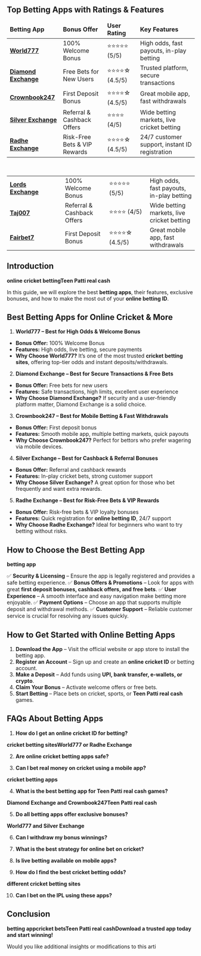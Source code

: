 <h2 id="Top-Betting-Apps-with-Ratings-amp-Features" class="" data-id="Top-Betting-Apps-with-Ratings-amp-Features"><strong>Top Betting Apps with Ratings &amp; Features</strong></h2>
<table>
<thead>
<tr>
<td><strong>Betting App</strong></td>
<td><strong>Bonus Offer</strong></td>
<td><strong>User Rating</strong></td>
<td><strong>Key Features</strong></td>
</tr>
</thead>
<tbody>
<tr>
<td><a href="https://world777signup.com/" target="_blank" rel="noopener"><strong>World777</strong></a></td>
<td>100% Welcome Bonus</td>
<td>⭐⭐⭐⭐⭐ (5/5)</td>
<td>High odds, fast payouts, in-play betting</td>
</tr>
<tr>
<td><a href="http://diamondsexchangecom.com/" target="_blank" rel="noopener"><strong>Diamond Exchange</strong></a></td>
<td>Free Bets for New Users</td>
<td>⭐⭐⭐⭐☆ (4.5/5)</td>
<td>Trusted platform, secure transactions</td>
</tr>
<tr>
<td><a href="https://d247signup.com/" target="_blank" rel="noopener"><strong>Crownbook247</strong></a></td>
<td>First Deposit Bonus</td>
<td>⭐⭐⭐⭐☆ (4.5/5)</td>
<td>Great mobile app, fast withdrawals</td>
</tr>
<tr>
<td><a href="https://silverrexchcom.com/" target="_blank" rel="noopener"><strong>Silver Exchange</strong></a></td>
<td>Referral &amp; Cashback Offers</td>
<td>⭐⭐⭐⭐ (4/5)</td>
<td>Wide betting markets, live cricket betting</td>
</tr>
<tr>
<td><a href="https://radheexchxyz.com/" target="_blank" rel="noopener"><strong>Radhe Exchange</strong></a></td>
<td>Risk-Free Bets &amp; VIP Rewards</td>
<td>⭐⭐⭐⭐☆ (4.5/5)</td>
<td>24/7 customer support, instant ID registration</td>
</tr>
</tbody>
</table>
<strong class=""> </strong>
<table>
<tbody>
<tr>
<td width="156"><a href="https://lordsexchangeid.com/" target="_blank" rel="noopener"><strong>Lords Exchange</strong></a><strong>           </strong></td>
<td width="156">100% Welcome Bonus</td>
<td width="156">⭐⭐⭐⭐⭐ (5/5)</td>
<td width="156">High odds, fast payouts, in-play betting</td>
</tr>
<tr>
<td width="156"><a href="https://taj007com.com/" target="_blank" rel="noopener"><strong>Taj007</strong></a></td>
<td width="156">Referral &amp; Cashback Offers</td>
<td width="156">⭐⭐⭐⭐ (4/5)</td>
<td width="156">Wide betting markets, live cricket betting</td>
</tr>
<tr>
<td width="156"><a href="https://fairbet7signup.com/" target="_blank" rel="noopener"><strong>Fairbet7</strong></a></td>
<td width="156">First Deposit Bonus</td>
<td width="156">⭐⭐⭐⭐☆ (4.5/5)</td>
<td width="156">Great mobile app, fast withdrawals</td>
</tr>
</tbody>
</table>
<h2 id="Introduction" class="" data-id="Introduction"><strong>Introduction</strong></h2>
<strong class="">online cricket betting</strong><strong class="">Teen Patti real cash</strong>
<p class="part" data-startline="76" data-endline="76" data-position="2538" data-size="0"><span data-position="2538" data-size="40">In this guide, we will explore the best </span><strong><span data-position="2586" data-size="12">betting apps</span></strong><span data-position="2607" data-size="74">, their features, exclusive bonuses, and how to make the most out of your </span><strong><span data-position="2689" data-size="17">online betting ID</span></strong><span data-position="2715" data-size="1">.</span></p>

<h2 id="Best-Betting-Apps-for-Online-Cricket-amp-More" class="" data-id="Best-Betting-Apps-for-Online-Cricket-amp-More"><strong>Best Betting Apps for Online Cricket &amp; More</strong></h2>
<ol class="">
 	<li><strong> World777 – Best for High Odds &amp; Welcome Bonus</strong></li>
</ol>
<ul class="">
 	<li><strong>Bonus Offer:</strong> 100% Welcome Bonus</li>
 	<li><strong>Features:</strong> High odds, live betting, secure payments</li>
 	<li><strong>Why Choose World777?</strong> It’s one of the most trusted <strong>cricket betting sites</strong>, offering top-tier odds and instant deposits/withdrawals.</li>
</ul>
<ol class="" start="2">
 	<li><strong> Diamond Exchange – Best for Secure Transactions &amp; Free Bets</strong></li>
</ol>
<ul class="">
 	<li><strong>Bonus Offer:</strong> Free bets for new users</li>
 	<li><strong>Features:</strong> Safe transactions, high limits, excellent user experience</li>
 	<li><strong>Why Choose Diamond Exchange?</strong> If security and a user-friendly platform matter, Diamond Exchange is a solid choice.</li>
</ul>
<ol class="" start="3">
 	<li><strong> Crownbook247 – Best for Mobile Betting &amp; Fast Withdrawals</strong></li>
</ol>
<ul class="">
 	<li><strong>Bonus Offer:</strong> First deposit bonus</li>
 	<li><strong>Features:</strong> Smooth mobile app, multiple betting markets, quick payouts</li>
 	<li><strong>Why Choose Crownbook247?</strong> Perfect for bettors who prefer wagering via mobile devices.</li>
</ul>
<ol class="" start="4">
 	<li><strong> Silver Exchange – Best for Cashback &amp; Referral Bonuses</strong></li>
</ol>
<ul class="">
 	<li><strong>Bonus Offer:</strong> Referral and cashback rewards</li>
 	<li><strong>Features:</strong> In-play cricket bets, strong customer support</li>
 	<li><strong>Why Choose Silver Exchange?</strong> A great option for those who bet frequently and want extra rewards.</li>
</ul>
<ol class="" start="5">
 	<li><strong> Radhe Exchange – Best for Risk-Free Bets &amp; VIP Rewards</strong></li>
</ol>
<ul class="">
 	<li><strong>Bonus Offer:</strong> Risk-free bets &amp; VIP loyalty bonuses</li>
 	<li><strong>Features:</strong> Quick registration for <strong>online betting ID</strong>, 24/7 support</li>
 	<li><strong>Why Choose Radhe Exchange?</strong> Ideal for beginners who want to try betting without risks.</li>
</ul>
<h2 id="How-to-Choose-the-Best-Betting-App" class="" data-id="How-to-Choose-the-Best-Betting-App"><strong>How to Choose the Best Betting App</strong></h2>
<strong class="">betting app</strong>
<p class="part" data-startline="121" data-endline="121" data-position="4994" data-size="0"><span data-position="4994" data-size="2">✅ </span><strong><span data-position="5004" data-size="20">Security &amp; Licensing</span></strong><span data-position="5037" data-size="82"> – Ensure the app is legally registered and provides a safe betting experience. ✅ </span><strong><span data-position="5127" data-size="25">Bonus Offers &amp; Promotions</span></strong><span data-position="5165" data-size="28"> – Look for apps with great </span><strong><span data-position="5201" data-size="53">first deposit bonuses, cashback offers, and free bets</span></strong><span data-position="5263" data-size="4">. ✅ </span><strong><span data-position="5275" data-size="15">User Experience</span></strong><span data-position="5299" data-size="73"> – A smooth interface and easy navigation make betting more enjoyable. ✅ </span><strong><span data-position="5380" data-size="15">Payment Options</span></strong><span data-position="5404" data-size="74"> – Choose an app that supports multiple deposit and withdrawal methods. ✅ </span><strong><span data-position="5486" data-size="16">Customer Support</span></strong><span data-position="5511" data-size="73"> – Reliable customer service is crucial for resolving any issues quickly.</span></p>

<h2 id="How-to-Get-Started-with-Online-Betting-Apps" class="" data-id="How-to-Get-Started-with-Online-Betting-Apps"><strong>How to Get Started with Online Betting Apps</strong></h2>
<ol class="">
 	<li><strong>Download the App</strong> – Visit the official website or app store to install the betting app.</li>
 	<li><strong>Register an Account</strong> – Sign up and create an <strong>online cricket ID</strong> or betting account.</li>
 	<li><strong>Make a Deposit</strong> – Add funds using <strong>UPI, bank transfer, e-wallets, or crypto</strong>.</li>
 	<li><strong>Claim Your Bonus</strong> – Activate welcome offers or free bets.</li>
 	<li><strong>Start Betting</strong> – Place bets on cricket, sports, or <strong>Teen Patti real cash</strong> games.</li>
</ol>
<h2 id="FAQs-About-Betting-Apps" class="" data-id="FAQs-About-Betting-Apps"><strong>FAQs About Betting Apps</strong></h2>
<ol class="">
 	<li><strong> How do I get an online cricket ID for betting?</strong></li>
</ol>
<strong class="in-view">cricket betting sites</strong><strong class="in-view">World777 or Radhe Exchange</strong>
<ol class="in-view" start="2">
 	<li><strong> Are online cricket betting apps safe?</strong></li>
</ol>
<ol class="in-view" start="3">
 	<li><strong> Can I bet real money on cricket using a mobile app?</strong></li>
</ol>
<strong class="in-view">cricket betting apps</strong>
<ol class="in-view" start="4">
 	<li><strong> What is the best betting app for Teen Patti real cash games?</strong></li>
</ol>
<strong class="in-view">Diamond Exchange and Crownbook247</strong><strong class="in-view">Teen Patti real cash</strong>
<ol class="in-view" start="5">
 	<li><strong> Do all betting apps offer exclusive bonuses?</strong></li>
</ol>
<strong class="in-view">World777 and Silver Exchange</strong>
<ol class="in-view" start="6">
 	<li><strong> Can I withdraw my bonus winnings?</strong></li>
</ol>
<ol class="in-view" start="7">
 	<li><strong> What is the best strategy for online bet on cricket?</strong></li>
</ol>
<ol class="in-view" start="8">
 	<li><strong> Is live betting available on mobile apps?</strong></li>
</ol>
<ol class="in-view" start="9">
 	<li><strong> How do I find the best cricket betting odds?</strong></li>
</ol>
<strong class="in-view">different cricket betting sites</strong>
<ol class="in-view" start="10">
 	<li><strong> Can I bet on the IPL using these apps?</strong></li>
</ol>
<h2 id="Conclusion" class="in-view" data-id="Conclusion"><strong>Conclusion</strong></h2>
<strong class="in-view">betting app</strong><strong class="in-view">cricket bets</strong><strong class="in-view">Teen Patti real cash</strong><strong class="in-view">Download a trusted app today and start winning!</strong>
<p class="part in-view" data-startline="174" data-endline="174" data-position="8687" data-size="0"><span data-position="8687" data-size="64">Would you like additional insights or modifications to this arti</span></p>
